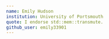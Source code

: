 ```yaml
---
name: Emily Hudson 
institution: University of Portsmouth
quote: I endorse std::mem::transmute.
github_user: emily33901
---
```

